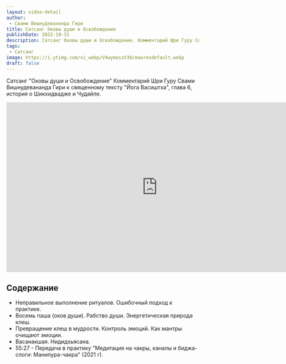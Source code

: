 ```yaml
---
layout: video-detail
author:
 - Свами Вишнудевананда Гири
title: Сатсанг Оковы души и Освобождение
publishDate: 2022-10-31
description: Сатсанг Оковы души и Освобождение. Комментарий Шри Гуру Свами Вишнудевананда Гири к священному тексту "Йога Васиштха", глава 6, история о Шикхидвадже и Чудайле. 
tags: 
 - Сатсанг
image: https://i.ytimg.com/vi_webp/V4wymaszV38/maxresdefault.webp
draft: false
---
```


 Сатсанг "Оковы души и Освобождение"
Комментарий Шри Гуру Свами Вишнудевананда Гири к священному тексту "Йога Васиштха", глава 6, история о Шикхидвадже и Чудайле. 

<iframe width="790" height="444" src="https://www.youtube.com/embed/V4wymaszV38" frameborder="0" allowfullscreen=""></iframe> 

## Содержание
- Неправильное выполнение ритуалов. Ошибочный подход к практике.
- Восемь паша (оков души). Рабство души. Энергетическая природа клеш.
- Превращение клеш в мудрости. Контроль эмоций. Как мантры очищают эмоции.
- Васанакшая. Нидидхьясана.
- 55:27 - Передача в практику "Медитация на чакры, каналы и биджа-слоги: Манипура-чакра" (2021 г).
